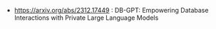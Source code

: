 - https://arxiv.org/abs/2312.17449 : DB-GPT: Empowering Database Interactions with Private Large Language Models